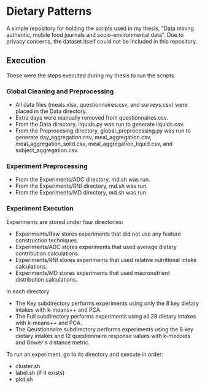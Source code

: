 # Dietary Patterns

A simple repository for holding the scripts used in my thesis, "Data mining authentic, mobile food journals and socio-environmental data". Due to privacy concerns, the dataset itself could not be included in this repository.

## Execution

These were the steps executed during my thesis to run the scripts.

### Global Cleaning and Preprocessing

* All data files (meals.xlsx, questionnaires.csv, and surveys.csv) were placed in the Data directory.
* Extra days were manually removed from questionnaires.csv.
* From the Data directory, liquids.py was run to generate liquids.csv.
* From the Preprocesing directory, global_preprocessing.py was run to generate day_aggregation.csv, meal_aggregation.csv, meal_aggregation_solid.csv, meal_aggregation_liquid.csv, and subject_aggregation.csv.

### Experiment Preprocessing

* From the Experiments/ADC directory, md.sh was run.
* From the Experiments/RNI directory, md.sh was run.
* From the Experiments/MD directory, md.sh was run.

### Experiment Execution

Experiments are stored under four directories:
* Experiments/Raw stores experiments that did not use any feature construction techniques.
* Experiments/ADC stores experiments that used average dietary contribution calculations.
* Experiments/RNI stores experiments that used relative nutritional intake calculations.
* Experiments/MD stores experiments that used macronutrient distribution calculations.

In each directory
* The Key subdirectory performs experiments using only the 8 key dietary intakes with k-means++ and PCA.
* The Full subdirectory performs experiments using all 28 dietary intakes with k-means++ and PCA.
* The Qeustionnaire subdirectory performs experiments using the 8 key dietary intakes and 12 questionnaire response values with k-medoids and Gower's distance metric.

To run an experiment, go to its directory and execute in order:
* cluster.sh
* label.sh (if it exists)
* plot.sh